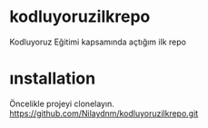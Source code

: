 # kodluyoruzilkrepo
Kodluyoruz Eğitimi kapsamında açtığım ilk repo
# ınstallation
Öncelikle projeyi clonelayın.
https://github.com/Nilaydnm/kodluyoruzilkrepo.git